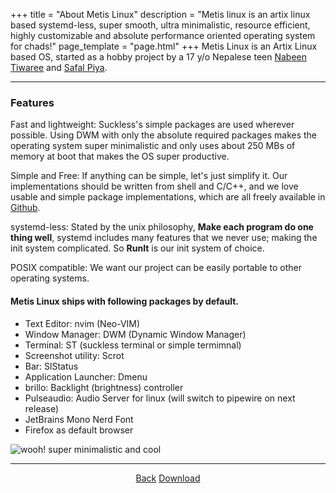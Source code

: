 +++
title = "About Metis Linux"
description = "Metis linux is an artix linux based systemd-less, super smooth, ultra minimalistic, resource efficient, highly customizable and absolute performance oriented operating system for chads!"
page_template = "page.html"
+++
Metis Linux is an Artix Linux based OS, started as a hobby project by a 17 y/o Nepalese teen [Nabeen Tiwaree](https://github.com/pwnwriter) and  [Safal Piya](https://github.com/mrsafalpiya).
<!-- more -->

<hr>
<div class="features">

### Features

<p>
    <span>Fast and lightweight:</span> Suckless's simple packages are used wherever possible. Using DWM with only the absolute required packages makes the operating system super minimalistic and only uses about 250 MBs of memory at boot that makes the OS super productive.
</p>
<p>
    <span>Simple and Free:</span> If anything can be simple, let's just simplify it. Our implementations should be written from shell and C/C++, and we love usable and simple package implementations, which are all freely available in <a href="https://github.com/metis-os" target="_blank" rel="noopener noreferrer" title="GitHub of Metis Linux">Github</a>.
</p>
<p>
    <span>systemd-less:</span> Stated by the unix philosophy, <strong>Make each program do one thing well</strong>, systemd includes many features that we never use; making the init system complicated. So <strong>RunIt</strong> is our init system of choice.
</p>
<p>
    <span>POSIX compatible:</span> We want our project can be easily portable to other operating systems.
</p>
</div>

#### Metis Linux ships with following packages by default.

<div class="container">
    <div class="text">
        <ul class="about">
            <li>Text Editor: nvim (Neo-VIM)</li>
            <li>Window Manager: DWM (Dynamic Window Manager)</li>
            <li>Terminal: ST (suckless terminal or simple termimnal)</li>
            <li>Screenshot utility: Scrot</li>
            <li>Bar: SlStatus</li>
            <li>Application Launcher: Dmenu</li>
            <li>brillo: Backlight (brightness) controller</li>
            <li>Pulseaudio: Audio Server for linux <span>(will switch to pipewire on next release)</span></li>
            <li>JetBrains Mono Nerd Font</li>
            <li>Firefox as default browser</li>
        </ul>
    </div>
    <div class="main-image">
        <img src="/assets/images/gifs/super_minimal.gif" alt="wooh! super minimalistic and cool" />
    </div>
</div>
<hr>
<div class="home">
    <center>
        <a href="/" title="Metis Home">Back</a>
        <a href="/download" title="Download Metis Linux">Download</a>
    </center>
</div>
 
